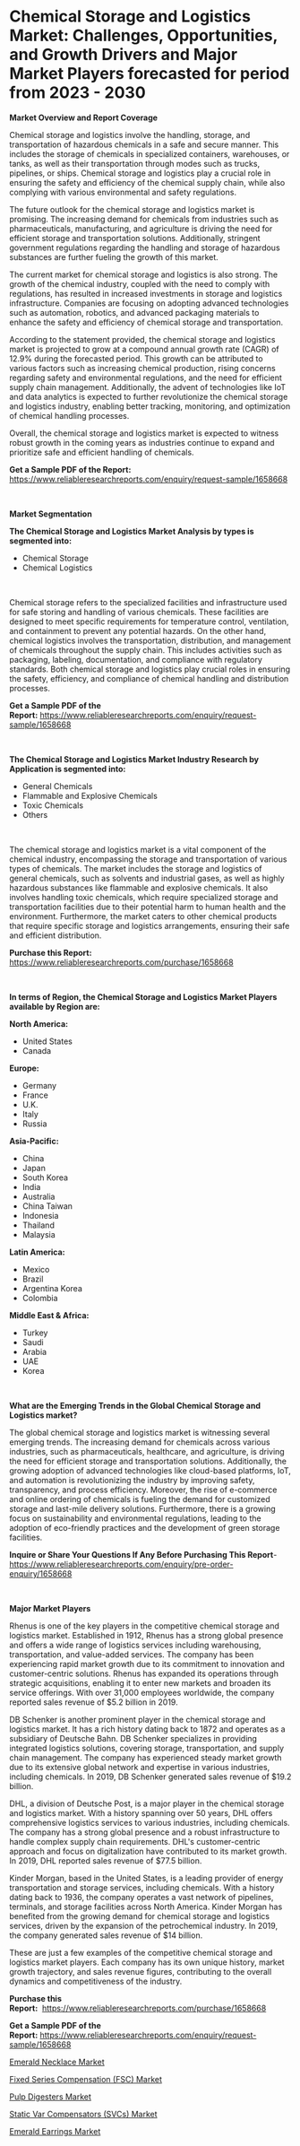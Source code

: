 <p><h1>Chemical Storage and Logistics Market: Challenges, Opportunities, and Growth Drivers and Major Market Players forecasted for period from 2023 - 2030</h1></p><p><strong>Market Overview and Report Coverage</strong></p>
<p><p>Chemical storage and logistics involve the handling, storage, and transportation of hazardous chemicals in a safe and secure manner. This includes the storage of chemicals in specialized containers, warehouses, or tanks, as well as their transportation through modes such as trucks, pipelines, or ships. Chemical storage and logistics play a crucial role in ensuring the safety and efficiency of the chemical supply chain, while also complying with various environmental and safety regulations.</p><p>The future outlook for the chemical storage and logistics market is promising. The increasing demand for chemicals from industries such as pharmaceuticals, manufacturing, and agriculture is driving the need for efficient storage and transportation solutions. Additionally, stringent government regulations regarding the handling and storage of hazardous substances are further fueling the growth of this market.</p><p>The current market for chemical storage and logistics is also strong. The growth of the chemical industry, coupled with the need to comply with regulations, has resulted in increased investments in storage and logistics infrastructure. Companies are focusing on adopting advanced technologies such as automation, robotics, and advanced packaging materials to enhance the safety and efficiency of chemical storage and transportation.</p><p>According to the statement provided, the chemical storage and logistics market is projected to grow at a compound annual growth rate (CAGR) of 12.9% during the forecasted period. This growth can be attributed to various factors such as increasing chemical production, rising concerns regarding safety and environmental regulations, and the need for efficient supply chain management. Additionally, the advent of technologies like IoT and data analytics is expected to further revolutionize the chemical storage and logistics industry, enabling better tracking, monitoring, and optimization of chemical handling processes.</p><p>Overall, the chemical storage and logistics market is expected to witness robust growth in the coming years as industries continue to expand and prioritize safe and efficient handling of chemicals.</p></p>
<p><strong>Get a Sample PDF of the Report:</strong> <a href="https://www.reliableresearchreports.com/enquiry/request-sample/1658668">https://www.reliableresearchreports.com/enquiry/request-sample/1658668</a></p>
<p>&nbsp;</p>
<p><strong>Market Segmentation</strong></p>
<p><strong>The Chemical Storage and Logistics Market Analysis by types is segmented into:</strong></p>
<p><ul><li>Chemical Storage</li><li>Chemical Logistics</li></ul></p>
<p>&nbsp;</p>
<p><p>Chemical storage refers to the specialized facilities and infrastructure used for safe storing and handling of various chemicals. These facilities are designed to meet specific requirements for temperature control, ventilation, and containment to prevent any potential hazards. On the other hand, chemical logistics involves the transportation, distribution, and management of chemicals throughout the supply chain. This includes activities such as packaging, labeling, documentation, and compliance with regulatory standards. Both chemical storage and logistics play crucial roles in ensuring the safety, efficiency, and compliance of chemical handling and distribution processes.</p></p>
<p><strong>Get a Sample PDF of the Report:</strong>&nbsp;<a href="https://www.reliableresearchreports.com/enquiry/request-sample/1658668">https://www.reliableresearchreports.com/enquiry/request-sample/1658668</a></p>
<p>&nbsp;</p>
<p><strong>The Chemical Storage and Logistics Market Industry Research by Application is segmented into:</strong></p>
<p><ul><li>General Chemicals</li><li>Flammable and Explosive Chemicals</li><li>Toxic Chemicals</li><li>Others</li></ul></p>
<p>&nbsp;</p>
<p><p>The chemical storage and logistics market is a vital component of the chemical industry, encompassing the storage and transportation of various types of chemicals. The market includes the storage and logistics of general chemicals, such as solvents and industrial gases, as well as highly hazardous substances like flammable and explosive chemicals. It also involves handling toxic chemicals, which require specialized storage and transportation facilities due to their potential harm to human health and the environment. Furthermore, the market caters to other chemical products that require specific storage and logistics arrangements, ensuring their safe and efficient distribution.</p></p>
<p><strong>Purchase this Report:</strong>&nbsp; <a href="https://www.reliableresearchreports.com/purchase/1658668">https://www.reliableresearchreports.com/purchase/1658668</a></p>
<p>&nbsp;</p>
<p><strong>In terms of Region, the Chemical Storage and Logistics Market Players available by Region are:</strong></p>
<p>
    <p> <strong> North America: </strong>
        <ul>
            <li>United States</li>
            <li>Canada</li>
        </ul>
        </p> 
    <p> <strong> Europe: </strong>
        <ul>
            <li>Germany</li>
            <li>France</li>
            <li>U.K.</li>
            <li>Italy</li>
            <li>Russia</li>
        </ul>
        </p> 
    <p> <strong> Asia-Pacific: </strong>
        <ul>
            <li>China</li>
            <li>Japan</li>
            <li>South Korea</li>
            <li>India</li>
            <li>Australia</li>
            <li>China Taiwan</li>
            <li>Indonesia</li>
            <li>Thailand</li>
            <li>Malaysia</li>
        </ul>
        </p> 
    <p> <strong> Latin America: </strong>
        <ul>
            <li>Mexico</li>
            <li>Brazil</li>
            <li>Argentina Korea</li>
            <li>Colombia</li>
        </ul>
        </p> 
    <p> <strong> Middle East & Africa: </strong>
        <ul>
            <li>Turkey</li>
            <li>Saudi</li>
            <li>Arabia</li>
            <li>UAE</li>
            <li>Korea</li>
        </ul>
    </p>
    </p>
<p>&nbsp;</p>
<p><strong>What are the Emerging Trends in the Global Chemical Storage and Logistics market?</strong></p>
<p><p>The global chemical storage and logistics market is witnessing several emerging trends. The increasing demand for chemicals across various industries, such as pharmaceuticals, healthcare, and agriculture, is driving the need for efficient storage and transportation solutions. Additionally, the growing adoption of advanced technologies like cloud-based platforms, IoT, and automation is revolutionizing the industry by improving safety, transparency, and process efficiency. Moreover, the rise of e-commerce and online ordering of chemicals is fueling the demand for customized storage and last-mile delivery solutions. Furthermore, there is a growing focus on sustainability and environmental regulations, leading to the adoption of eco-friendly practices and the development of green storage facilities.</p></p>
<p><strong>Inquire or Share Your Questions If Any Before Purchasing This Report</strong>- <a href="https://www.reliableresearchreports.com/enquiry/pre-order-enquiry/1658668">https://www.reliableresearchreports.com/enquiry/pre-order-enquiry/1658668</a></p>
<p>&nbsp;</p>
<p><strong>Major Market Players</strong></p>
<p><p>Rhenus is one of the key players in the competitive chemical storage and logistics market. Established in 1912, Rhenus has a strong global presence and offers a wide range of logistics services including warehousing, transportation, and value-added services. The company has been experiencing rapid market growth due to its commitment to innovation and customer-centric solutions. Rhenus has expanded its operations through strategic acquisitions, enabling it to enter new markets and broaden its service offerings. With over 31,000 employees worldwide, the company reported sales revenue of $5.2 billion in 2019.</p><p>DB Schenker is another prominent player in the chemical storage and logistics market. It has a rich history dating back to 1872 and operates as a subsidiary of Deutsche Bahn. DB Schenker specializes in providing integrated logistics solutions, covering storage, transportation, and supply chain management. The company has experienced steady market growth due to its extensive global network and expertise in various industries, including chemicals. In 2019, DB Schenker generated sales revenue of $19.2 billion.</p><p>DHL, a division of Deutsche Post, is a major player in the chemical storage and logistics market. With a history spanning over 50 years, DHL offers comprehensive logistics services to various industries, including chemicals. The company has a strong global presence and a robust infrastructure to handle complex supply chain requirements. DHL's customer-centric approach and focus on digitalization have contributed to its market growth. In 2019, DHL reported sales revenue of $77.5 billion.</p><p>Kinder Morgan, based in the United States, is a leading provider of energy transportation and storage services, including chemicals. With a history dating back to 1936, the company operates a vast network of pipelines, terminals, and storage facilities across North America. Kinder Morgan has benefited from the growing demand for chemical storage and logistics services, driven by the expansion of the petrochemical industry. In 2019, the company generated sales revenue of $14 billion.</p><p>These are just a few examples of the competitive chemical storage and logistics market players. Each company has its own unique history, market growth trajectory, and sales revenue figures, contributing to the overall dynamics and competitiveness of the industry.</p></p>
<p><strong>Purchase this Report:</strong>&nbsp;&nbsp;<a href="https://www.reliableresearchreports.com/purchase/1658668">https://www.reliableresearchreports.com/purchase/1658668</a></p>
<p></p>
<p><strong>Get a Sample PDF of the Report:</strong>&nbsp;<a href="https://www.reliableresearchreports.com/enquiry/request-sample/1658668">https://www.reliableresearchreports.com/enquiry/request-sample/1658668</a></p>
<p><p><a href="https://medium.com/@vivianejast/emerald-necklace-market-size-growth-forecast-2023-2030-b8ef2f284ed0">Emerald Necklace Market</a></p><p><a href="https://github.com/Krish2023na/Market-Research-Report-List-1/blob/main/fixed-series-compensation-fsc-market.md">Fixed Series Compensation (FSC) Market</a></p><p><a href="https://www.linkedin.com/pulse/pulp-digesters-market-size-share-amp-trends-analysis-report-application-bxrde/">Pulp Digesters Market</a></p><p><a href="https://github.com/kuntayevaz/Market-Research-Report-List-1/blob/main/static-var-compensators-svcs-market.md">Static Var Compensators (SVCs) Market</a></p><p><a href="https://medium.com/@jensenklein/emerald-earrings-market-size-growth-forecast-2023-2030-81abbe482b55">Emerald Earrings Market</a></p></p>